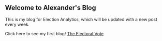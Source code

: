 ## Welcome to Alexander's Blog

This is my blog for Election Analytics, which will be updated with a new post every week.

Click here to see my first blog!
[The Electoral Vote](First_Blog.md)

